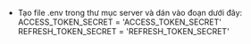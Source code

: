 - Tạo file .env trong thư mục server và dán vào đoạn dưới đây:
  ACCESS_TOKEN_SECRET = 'ACCESS_TOKEN_SECRET'
  REFRESH_TOKEN_SECRET = 'REFRESH_TOKEN_SECRET'
